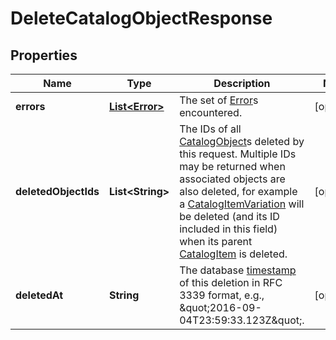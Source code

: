 
# DeleteCatalogObjectResponse

## Properties
Name | Type | Description | Notes
------------ | ------------- | ------------- | -------------
**errors** | [**List&lt;Error&gt;**](Error.md) | The set of [Error](#type-error)s encountered. |  [optional]
**deletedObjectIds** | **List&lt;String&gt;** | The IDs of all [CatalogObject](#type-catalogobject)s deleted by this request. Multiple IDs may be returned when associated objects are also deleted, for example a [CatalogItemVariation](#type-catalogitemvariation) will be deleted (and its ID included in this field) when its parent [CatalogItem](#type-catalogitem) is deleted. |  [optional]
**deletedAt** | **String** | The database [timestamp](#workingwithdates) of this deletion in RFC 3339 format, e.g., \&quot;2016-09-04T23:59:33.123Z\&quot;. |  [optional]



